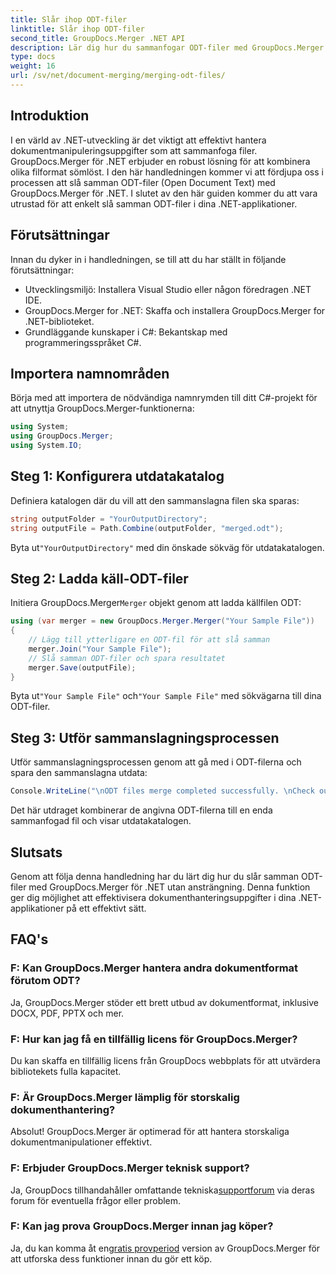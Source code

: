 ```yaml
---
title: Slår ihop ODT-filer
linktitle: Slår ihop ODT-filer
second_title: GroupDocs.Merger .NET API
description: Lär dig hur du sammanfogar ODT-filer med GroupDocs.Merger för .NET utan ansträngning. Förbättra dina dokumenthanteringsmöjligheter med detta kraftfulla bibliotek.
type: docs
weight: 16
url: /sv/net/document-merging/merging-odt-files/
---
```

## Introduktion
I en värld av .NET-utveckling är det viktigt att effektivt hantera dokumentmanipuleringsuppgifter som att sammanfoga filer. GroupDocs.Merger för .NET erbjuder en robust lösning för att kombinera olika filformat sömlöst. I den här handledningen kommer vi att fördjupa oss i processen att slå samman ODT-filer (Open Document Text) med GroupDocs.Merger för .NET. I slutet av den här guiden kommer du att vara utrustad för att enkelt slå samman ODT-filer i dina .NET-applikationer.
## Förutsättningar
Innan du dyker in i handledningen, se till att du har ställt in följande förutsättningar:
- Utvecklingsmiljö: Installera Visual Studio eller någon föredragen .NET IDE.
- GroupDocs.Merger for .NET: Skaffa och installera GroupDocs.Merger for .NET-biblioteket.
- Grundläggande kunskaper i C#: Bekantskap med programmeringsspråket C#.

## Importera namnområden
Börja med att importera de nödvändiga namnrymden till ditt C#-projekt för att utnyttja GroupDocs.Merger-funktionerna:
```csharp
using System; 
using GroupDocs.Merger;
using System.IO;
```
## Steg 1: Konfigurera utdatakatalog
Definiera katalogen där du vill att den sammanslagna filen ska sparas:
```csharp
string outputFolder = "YourOutputDirectory";
string outputFile = Path.Combine(outputFolder, "merged.odt");
```
 Byta ut`"YourOutputDirectory"` med din önskade sökväg för utdatakatalogen.
## Steg 2: Ladda käll-ODT-filer
 Initiera GroupDocs.Merger`Merger` objekt genom att ladda källfilen ODT:
```csharp
using (var merger = new GroupDocs.Merger.Merger("Your Sample File"))
{
    // Lägg till ytterligare en ODT-fil för att slå samman
    merger.Join("Your Sample File");
    // Slå samman ODT-filer och spara resultatet
    merger.Save(outputFile);
}
```
 Byta ut`"Your Sample File"` och`"Your Sample File"` med sökvägarna till dina ODT-filer.
## Steg 3: Utför sammanslagningsprocessen
Utför sammanslagningsprocessen genom att gå med i ODT-filerna och spara den sammanslagna utdata:
```csharp
Console.WriteLine("\nODT files merge completed successfully. \nCheck output in {0}", outputFolder);
```
Det här utdraget kombinerar de angivna ODT-filerna till en enda sammanfogad fil och visar utdatakatalogen.

## Slutsats
Genom att följa denna handledning har du lärt dig hur du slår samman ODT-filer med GroupDocs.Merger för .NET utan ansträngning. Denna funktion ger dig möjlighet att effektivisera dokumenthanteringsuppgifter i dina .NET-applikationer på ett effektivt sätt.

## FAQ's
### F: Kan GroupDocs.Merger hantera andra dokumentformat förutom ODT?
Ja, GroupDocs.Merger stöder ett brett utbud av dokumentformat, inklusive DOCX, PDF, PPTX och mer.
### F: Hur kan jag få en tillfällig licens för GroupDocs.Merger?
Du kan skaffa en tillfällig licens från GroupDocs webbplats för att utvärdera bibliotekets fulla kapacitet.
### F: Är GroupDocs.Merger lämplig för storskalig dokumenthantering?
Absolut! GroupDocs.Merger är optimerad för att hantera storskaliga dokumentmanipulationer effektivt.
### F: Erbjuder GroupDocs.Merger teknisk support?
 Ja, GroupDocs tillhandahåller omfattande tekniska[supportforum](https://forum.groupdocs.com/c/merger/32) via deras forum för eventuella frågor eller problem.
### F: Kan jag prova GroupDocs.Merger innan jag köper?
 Ja, du kan komma åt en[gratis provperiod](https://releases.groupdocs.com/) version av GroupDocs.Merger för att utforska dess funktioner innan du gör ett köp.
